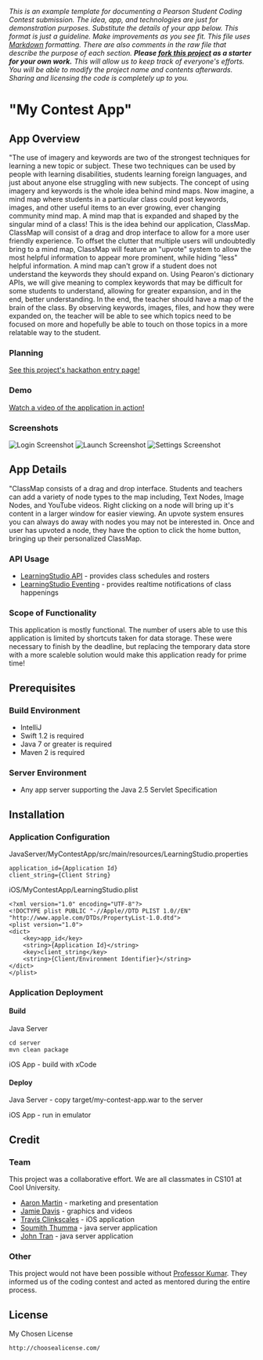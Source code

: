 *This is an example template for documenting a Pearson Student Coding Contest submission. The idea, app, and technologies are just for demonstration purposes. Substitute the details of your app below. This format is just a guideline. Make improvements as you see fit. This file uses [Markdown](https://help.github.com/articles/github-flavored-markdown/) formatting. There are also comments in the raw file that describe the purpose of each section. __Please [fork this project](https://help.github.com/articles/fork-a-repo/) as a starter for your own work.__ This will allow us to keep track of everyone's efforts. You will be able to modify the project name and contents afterwards. Sharing and licensing the code is completely up to you.*

<!--
This README intends to be a starter template for the Pearson Student Coding Contest. Feel free to add or omit content as needed for your app. The formatting is done using Markdown. These comment sections are simply guides that you can delete.
-->

# "My Contest App"


<!--
The "App Overview" section intends to be a high level description of your app. Think of what you might want to know if considering a purchase in an app store. 
-->

## App Overview

"The use of imagery and keywords are two of the strongest techniques for learning a new topic or subject. These two techniques can be used by people with learning disabilities, students learning foreign languages, and just about anyone else struggling with new subjects. The concept of using imagery and keywords is the whole idea behind mind maps. Now imagine, a mind map where students in a particular class could post keywords, images, and other useful items to an ever growing, ever changing community mind map. A mind map that is expanded and shaped by the singular mind of a class! This is the idea behind our application, ClassMap.
ClassMap will consist of a drag and drop interface to allow for a more user friendly experience. To offset the clutter that multiple users will undoubtedly bring to a mind map, ClassMap will feature an "upvote" system to allow the most helpful information to appear more prominent, while hiding "less" helpful information. A mind map can't grow if a student does not understand the keywords they should expand on. Using Pearon's dictionary APIs, we will give meaning to complex keywords that may be difficult for some students to understand, allowing for greater expansion, and in the end, better understanding. In the end, the teacher should have a map of the brain of the class. By observing keywords, images, files, and how they were expanded on, the teacher will be able to see which topics need to be focused on more and hopefully be able to touch on those topics in a more relatable way to the student.

### Planning

[See this project's hackathon entry page!](http://www.hackathon.io/pearson)

### Demo

[Watch a video of the application in action!](https://www.youtube.com/watch?v=8BFMaQjrw4s)

### Screenshots

![Login Screenshot](http://developer.pearson.com/sites/default/files/LSDashboard_Login_small.png)
![Launch Screenshot](http://developer.pearson.com/sites/default/files/LSDashboard_NewActivity_small.png)
![Settings Screenshot](http://developer.pearson.com/sites/default/files/LSDashboard_Settings_small.png)


<!--
The "App Details" section intends to explain how your app works. Describe the major components, what APIs were used, and what is missing to make this production ready.
-->

## App Details

"ClassMap consists of a drag and drop interface. Students and teachers can add a variety of node types to the map including, Text Nodes, Image Nodes, and YouTube videos. Right clicking on a node will bring up it's content in a larger window for easier viewing. An upvote system ensures you can always do away with 
nodes you may not be interested in. Once and user has upvoted a node, they have the option to click the home button, bringing up their personalized ClassMap.

### API Usage

 * [LearningStudio API](http://developer.pearson.com/learningstudio/course-apis/course-info/enrollment/reference) - provides class schedules and rosters
 * [LearningStudio Eventing](http://developer.pearson.com/learningstudio/receive-events) - provides realtime notifications of class happenings

### Scope of Functionality 

This application is mostly functional. The number of users able to use this application is limited by shortcuts taken for data storage. These were necessary to finish by the deadline, but replacing the temporary data store with a more scaleble solution would make this application ready for prime time!

<!--
The "Prerequisites" section intends to assist someone get started with your source code. They might not be familar with your frameworks or project structure. Help them out by explaining what you already know. 
-->

## Prerequisites

### Build Environment 

 * IntelliJ 
 * Swift 1.2 is required
 * Java 7 or greater is required
 * Maven 2 is required

### Server Environment 

 * Any app server supporting the Java 2.5 Servlet Specification

<!--
The "Installation" section intends to assist someone deploy your project themselves. What do they need to configure, package, and distribute?
-->

## Installation

### Application Configuration

JavaServer/MyContestApp/src/main/resources/LearningStudio.properties

~~~~~~~~~~~~~~
application_id={Application Id}
client_string={Client String}
~~~~~~~~~~~~~~

iOS/MyContestApp/LearningStudio.plist

~~~~~~~~~~~~~~
<?xml version="1.0" encoding="UTF-8"?>
<!DOCTYPE plist PUBLIC "-//Apple//DTD PLIST 1.0//EN" "http://www.apple.com/DTDs/PropertyList-1.0.dtd">
<plist version="1.0">
<dict>
    <key>app_id</key>
    <string>{Application Id}</string>
    <key>client_string</key>
    <string>{Client/Environment Identifier}</string>
</dict>
</plist>
~~~~~~~~~~~~~~

### Application Deployment

#### Build

Java Server

~~~~~~~~~~~~~~
cd server
mvn clean package
~~~~~~~~~~~~~~

iOS App - build with xCode


#### Deploy 

Java Server - copy target/my-contest-app.war to the server

iOS App - run in emulator

<!--
The "Credit" section intends to highlight your team. Tell who contributed to what parts of the project. Give thanks to mentors that were helpful.
-->

## Credit

### Team

This project was a collaborative effort. We are all classmates in CS101 at Cool University.

 * [Aaron Martin](#) - marketing and presentation
 * [Jamie Davis](#) - graphics and videos
 * [Travis Clinkscales](#) - iOS application
 * [Soumith Thumma](#) - java server application
 * [John Tran](#) - java server application

### Other

This project would not have been possible without [Professor Kumar](#). They informed us of the coding contest and acted as mentored during the entire process.

<!--
The "License" section intends to be a license declaration. Checkout choosealicence.com to become familar with different licences. The full license should be included in the LICENSE file, but you can also declare and link to it here.
-->

## License

My Chosen License

~~~~~~~~~~~~~~
http://choosealicense.com/
~~~~~~~~~~~~~~
